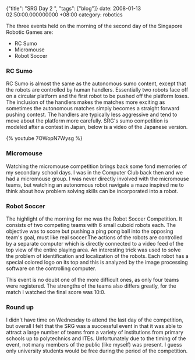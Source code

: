 {"title": "SRG Day 2  ", "tags": ["blog"]}
date: 2008-01-13 02:50:00.000000000 +08:00
category: robotics

The three events held on the morning of the second day of the Singapore Robotic Games are:

* RC Sumo
* Micromouse
* Robot Soccer

### RC Sumo
RC Sumo is almost the same as the autonomous sumo content, except that the robots are controlled by human handlers. Essentially two robots face off on a circular platform and the first robot to be pushed off the platform loses. The inclusion of the handlers makes the matches more exciting as sometimes the autonomous matches simply becomes a straight forward pushing contest. The handlers are typically less aggressive and tend to move about the platform more carefully. SRG's sumo competition is modeled after a contest in Japan, below is a video of the Japanese version.

{% youtube 7OWopN7Wysg %}

### Micromouse
Watching the micromouse competition brings back some fond memories of my secondary school days. I was in the Computer Club back then and we had a micromouse group. I was never directly involved with the micromouse teams, but watching an autonomous robot navigate a maze inspired me to think about how problem solving skills can be incorporated into a robot.

### Robot Soccer
The highlight of the morning for me was the Robot Soccer Competition. It consists of two competing teams with 6 small cuboid robots each. The objective was to score but pushing a ping pong ball into the opposing team's goal, must like real soccer.The actions of the robots are controlled by a separate computer which is directly connected to a video feed of the top view of the entire playing area. An interesting trick was used to solve the problem of identification and localization of the robots. Each robot has a special colored logo on its top and this is analyzed by the image processing software on the controlling computer.

This event is no doubt one of the more difficult ones, as only four teams were registered. The strengths of the teams also differs greatly, for the match I watched the final score was 10:0.

### Round up
I didn't have time on Wednesday to attend the last day of the competition, but overall I felt that the SRG was a successful event in that it was able to attract a large number of teams from a variety of institutions from primary schools up to polytechnics and ITEs. Unfortunately due to the timing of the event, not many members of the public (like myself) was present. I guess only university students would be free during the period of the competition.
